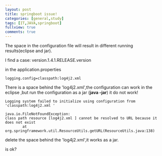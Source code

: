 ```yaml
---
layout: post
title: springboot issue!
categories: [general,study]
tags: [IT,JAVA,springboot]
fullview: true
comments: true
---
```

The space in the configuration file will result in different running results(eclipse and jar).

I find a case:
version.1.4.1.RELEASE.version

in the application.properties
``` 
logging.config=classpath:log4j2.xml 
```
There is a space behind the 'log4j2.xml',the configuration can work in the eclipse ,but run the configuration as a jar (**java -jar**) it do not work!
```
Logging system failed to initialize using configuration from 'classpath:log4j2.xml '

java.io.FileNotFoundException: 
class path resource [log4j2.xml ] cannot be resolved to URL because it does not exist
        at org.springframework.util.ResourceUtils.getURL(ResourceUtils.java:138)
```
delete the space behind the 'log4j2.xml',it works as a jar.

is ok?


